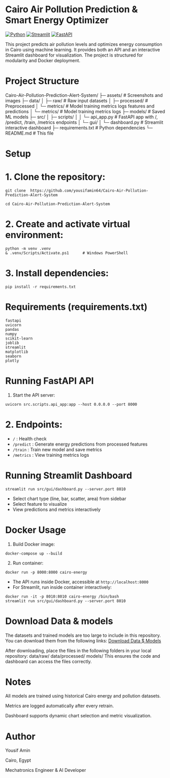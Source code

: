 # Cairo Air Pollution Prediction & Smart Energy Optimizer
[![Python](https://img.shields.io/badge/Python-3.11-blue)](https://www.python.org/)
[![Streamlit](https://img.shields.io/badge/Streamlit-1.24-orange)](https://streamlit.io/)
[![FastAPI](https://img.shields.io/badge/FastAPI-0.101-green)](https://fastapi.tiangolo.com/)

This project predicts air pollution levels and optimizes energy consumption in Cairo using machine learning. It provides both an API and an interactive Streamlit dashboard for visualization. The project is structured for modularity and Docker deployment.
# Project Structure
Cairo-Air-Pollution-Prediction-Alert-System/
├─ assets/ # Screenshots and images
├─ data/
│  ├─ raw/                     # Raw input datasets
│  ├─ processed/               # Preprocessed 
│  └─ metrics/ # Model training metrics logs
features and predictions
│  └─ metrics/                 # Model training metrics logs
├─ models/                     # Saved ML models
├─ src/
│  ├─ scripts/
│  │  └─ api_app.py            # FastAPI app   with /, /predict, /train, /metrics endpoints
│  └─ gui/
│     └─ dashboard.py          # Streamlit interactive dashboard
├─ requirements.txt            # Python dependencies
└─ README.md                   # This file
# Setup
# 1. Clone the repository:
```
git clone  https://github.com/yousifamin64/Cairo-Air-Pollution-Prediction-Alert-System

cd Cairo-Air-Pollution-Prediction-Alert-System
```
# 2. Create and activate virtual environment:
```
python -m venv .venv
& .venv/Scripts/Activate.ps1      # Windows PowerShell
```
# 3. Install dependencies:
```
pip install -r requirements.txt
```
# Requirements (requirements.txt)
```
fastapi
uvicorn
pandas
numpy
scikit-learn
joblib
streamlit
matplotlib
seaborn
plotly
```
# Running FastAPI API
1. Start the API server:
```
uvicorn src.scripts.api_app:app --host 0.0.0.0 --port 8000
```
# 2. Endpoints:
- `/` : Health check
- `/predict` : Generate energy predictions from processed features
- `/train` : Train new model and save metrics
- `/metrics` : View training metrics logs
# Running Streamlit Dashboard
```
streamlit run src/gui/dashboard.py --server.port 8010
```
- Select chart type (line, bar, scatter, area) from sidebar
- Select feature to visualize
- View predictions and metrics interactively
# Docker Usage
1. Build Docker image:
```
docker-compose up --build

```
2. Run container:
```
docker run -p 8000:8000 cairo-energy
```
- The API runs inside Docker, accessible at `http://localhost:8000`
- For Streamlit, run inside container interactively:
```
docker run -it -p 8010:8010 cairo-energy /bin/bash
streamlit run src/gui/dashboard.py --server.port 8010
```
# Download Data & models
The datasets and trained models are too large to include in this repository.  
You can download them from the following links:
[Download Data $ Models](https://mega.nz/file/i5wUSCRb#unBUJ8sNOkCYkaLEZHP5NXc9Q-8TryvCTYkGm5OovGI)

After downloading, place the files in the following folders in your local repository:
data/raw/
data/processed/
models/
This ensures the code and dashboard can access the files correctly.

# Notes

All models are trained using historical Cairo energy and pollution datasets.

Metrics are logged automatically after every retrain.

Dashboard supports dynamic chart selection and metric visualization.

# Author

Yousif Amin
 
 Cairo, Egypt

Mechatronics Engineer & AI Developer

